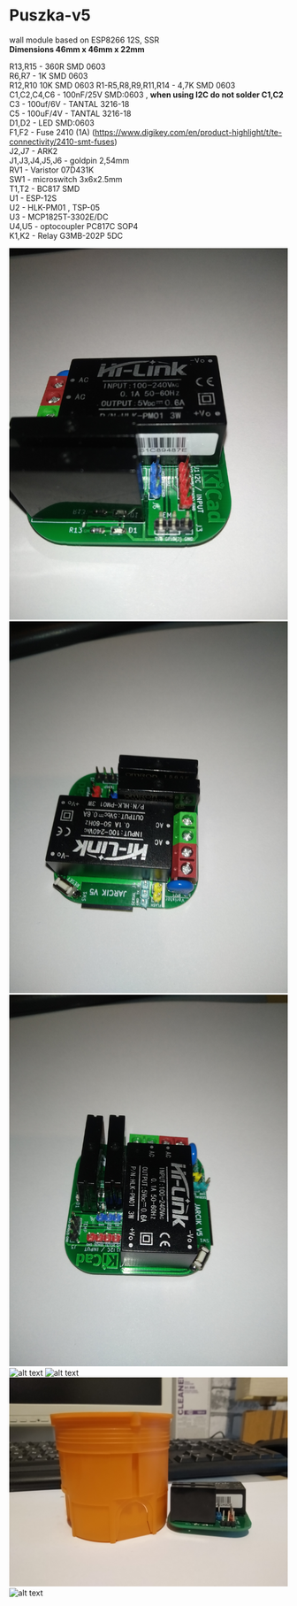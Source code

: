 # Puszka-v5
wall module based on ESP8266 12S, SSR  
**Dimensions 46mm x 46mm x 22mm**  

R13,R15 - 360R SMD 0603  
R6,R7 - 1K SMD 0603  
R12,R10 10K SMD 0603 
R1-R5,R8,R9,R11,R14 - 4,7K SMD 0603    
C1,C2,C4,C6 - 100nF/25V SMD:0603 , **when using I2C do not solder C1,C2**  
C3 - 100uf/6V - TANTAL 3216-18  
C5 - 100uF/4V - TANTAL 3216-18  
D1,D2 - LED SMD:0603  
F1,F2 - Fuse 2410 (1A) (https://www.digikey.com/en/product-highlight/t/te-connectivity/2410-smt-fuses)  
J2,J7 - ARK2  	 
J1,J3,J4,J5,J6 - goldpin 2,54mm  
RV1 - Varistor 07D431K  
SW1 - microswitch 3x6x2.5mm  
T1,T2 - BC817 SMD  
U1 - ESP-12S  
U2 - HLK-PM01 , TSP-05  
U3 - MCP1825T-3302E/DC  
U4,U5 - optocoupler PC817C SOP4  
K1,K2 - Relay G3MB-202P 5DC  
 
 
 
 ![alt text](https://github.com/jarcikw/Puszka-v5/blob/master/PuszkaV5_1.jpg) 
 ![alt text](https://github.com/jarcikw/Puszka-v5/blob/master/PuszkaV5_2.jpg) 
 ![alt text](https://github.com/jarcikw/Puszka-v5/blob/master/PuszkaV5_3.jpg) 
 ![alt text](https://github.com/jarcikw/Puszka-v5/blob/master/PuszkaV5_4.jpg) 
 ![alt text](https://github.com/jarcikw/Puszka-v5/blob/master/PuszkaV5_5.jpg) 
 ![alt text](https://github.com/jarcikw/Puszka-v5/blob/master/PuszkaV5_6.jpg)
 ![alt text](https://github.com/jarcikw/Puszka-v5/blob/master/PuszkaV5_7.jpg)
